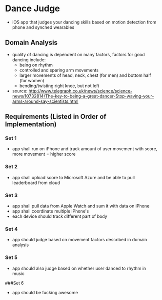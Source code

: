 # Dance Judge
- iOS app that judges your dancing skills based on motion detection from phone and synched wearables

## Domain Analysis
- quality of dancing is dependent on many factors, factors for good dancing include:
	- being on rhythm
	- controlled and sparing arm movements
	- larger movements of head, neck, chest (for men) and bottom half (for women)
	- bending/twisting right knee, but not left
- source: http://www.telegraph.co.uk/news/science/science-news/10732814/The-key-to-being-a-great-dancer-Stop-waving-your-arms-around-say-scientists.html

## Requirements (Listed in Order of Implementation)
### Set 1
- app shall run on iPhone and track amount of user movement with score, more movement = higher score

### Set 2
- app shall upload score to Microsoft Azure and be able to pull leaderboard from cloud

### Set 3
- app shall pull data from Apple Watch and sum it with data on iPhone
- app shall coordinate multiple iPhone's
- each device should track different part of body

### Set 4
- app should judge based on movement factors described in domain analysis

### Set 5
- app should also judge based on whether user danced to rhythm in music

###Set 6
- app should be fucking awesome

